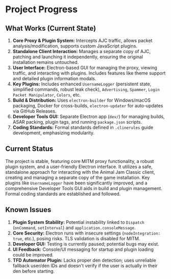 # Project Progress

## What Works (Current State)

1.  **Core Proxy & Plugin System:** Intercepts AJC traffic, allows packet analysis/modification, supports custom JavaScript plugins.
2.  **Standalone Client Interaction:** Manages a separate copy of AJC, patching and launching it independently, ensuring the original installation remains untouched.
3.  **User Interface:** Electron-based GUI for managing the proxy, viewing traffic, and interacting with plugins. Includes features like theme support and detailed plugin information modals.
4.  **Key Plugins:** Includes enhanced `UsernameLogger` (persistent state, simplified commands, robust leak check), `Advertising`, `Spammer`, `Login Packet Manipulator`, `Colors`, etc.
5.  **Build & Distribution:** Uses `electron-builder` for Windows/macOS packaging, Docker for cross-builds, `electron-updater` for auto-updates via GitHub Releases.
6.  **Developer Tools GUI:** Separate Electron app (`dev/`) for managing builds, ASAR packing, plugin tags, and running `package.json` scripts.
7.  **Coding Standards:** Formal standards defined in `.clinerules` guide development, emphasizing modularity.

## Current Status

The project is stable, featuring core MITM proxy functionality, a robust plugin system, and a user-friendly Electron interface. It utilizes a safe, standalone approach for interacting with the Animal Jam Classic client, creating and managing a separate copy of the game installation. Key plugins like `UsernameLogger` have been significantly improved, and a comprehensive Developer Tools GUI aids in build and plugin management. Formal coding standards are established and followed.

## Known Issues

1.  **Plugin System Stability:** Potential instability linked to `Dispatch` (`onCommand`, `setInterval`) and `application.consoleMessage`.
2.  **Core Security:** Electron runs with insecure settings (`nodeIntegration: true`, etc.), posing risks. TLS validation is disabled for MITM.
3.  **Developer GUI:** Testing is currently paused; potential bugs may exist.
4.  **UI Feedback:** Console/UI messaging for startup and plugin loading could be improved.
5.  **TFD Automator Plugin:** Lacks proper den detection; uses unreliable fallback user/den IDs and doesn't verify if the user is actually in their den before starting.
